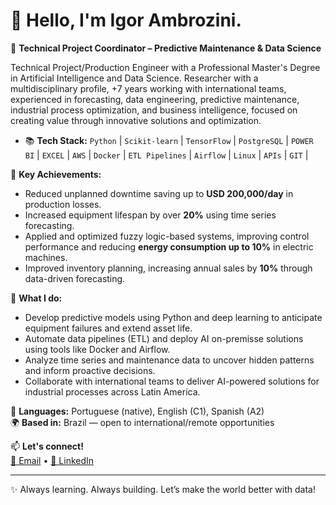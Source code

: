 # 👋 Hello, I'm Igor Ambrozini.

🎯 **Technical Project Coordinator – Predictive Maintenance & Data Science**

Technical Project/Production Engineer with a Professional Master's Degree in Artificial Intelligence and Data Science. Researcher with a multidisciplinary profile, +7 years working with international teams, experienced in forecasting, data engineering, predictive maintenance, industrial process optimization, and business intelligence, focused on creating value through innovative solutions and optimization.

- 📚 **Tech Stack:**
`Python` | `Scikit-learn` | `TensorFlow` | `PostgreSQL` |  `POWER BI` | `EXCEL` |  `AWS` | `Docker` | `ETL Pipelines` | ``Airflow`` | `Linux` | `APIs` |  `GIT` |


🚀 **Key Achievements:**
- Reduced unplanned downtime saving up to **USD 200,000/day** in production losses.
- Increased equipment lifespan by over **20%** using time series forecasting.
- Applied and optimized fuzzy logic-based systems, improving control performance and reducing **energy consumption up to 10%** in electric machines.
- Improved inventory planning, increasing annual sales by **10%** through data-driven forecasting.

🔧 **What I do:**
- Develop predictive models using Python and deep learning to anticipate equipment failures and extend asset life.
- Automate data pipelines (ETL) and deploy AI on-premisse solutions using tools like Docker and Airflow.
- Analyze time series and maintenance data to uncover hidden patterns and inform proactive decisions.
- Collaborate with international teams to deliver AI-powered solutions for industrial processes across Latin America.

💬 **Languages:** Portuguese (native), English (C1), Spanish (A2)  
🌍 **Based in:** Brazil — open to international/remote opportunities

📫 **Let's connect!**  
[📧 Email](mailto:igorwebd@gmail.com) • [💼 LinkedIn](https://www.linkedin.com/in/igor-ambrozini)

---

✨ Always learning. Always building. Let’s make the world better with data!
